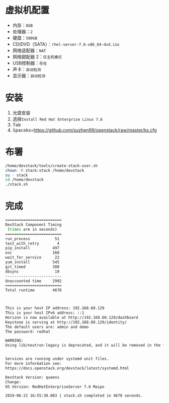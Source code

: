 # 虚拟机配置
- 内存：`8GB`
- 处理器：`2`
- 硬盘：`500GB`
- CD/DVD（SATA）：`rhel-server-7.6-x86_64-dvd.iso`
- 网络适配器：`NAT`
- 网络甜配器 2：`仅主机模式`
- USB控制器：`存在`
- 声卡：`自动检测`
- 显示器：`自动检测`

# 安装
1. 光盘安装
2. 选择`Install Red Hat Enterprise Linux 7.6`
3. <kbd>Tab</kbd>
4. <kbd>Space</kbd>ks=https://github.com/suzhen99/openstack/raw/master/ks.cfg
# 布署
```bash
/home/devstack/tools/create-stack-user.sh
chown -R stack:stack /home/devstack
su - stack
cd /home/devstack
./stack.sh
```
# 完成
```bash
=========================
DevStack Component Timing
 (times are in seconds)  
=========================
run_process           51
test_with_retry        4
pip_install          497
osc                  160
wait_for_service      22
yum_install          545
git_timed            380
dbsync                19
-------------------------
Unaccounted time     2992
=========================
Total runtime        4670



This is your host IP address: 192.168.60.129
This is your host IPv6 address: ::1
Horizon is now available at http://192.168.60.129/dashboard
Keystone is serving at http://192.168.60.129/identity/
The default users are: admin and demo
The password: redhat

WARNING: 
Using lib/neutron-legacy is deprecated, and it will be removed in the future


Services are running under systemd unit files.
For more information see: 
https://docs.openstack.org/devstack/latest/systemd.html

DevStack Version: queens
Change: 
OS Version: RedHatEnterpriseServer 7.6 Maipo

2019-06-22 16:55:30.083 | stack.sh completed in 4670 seconds.
```
